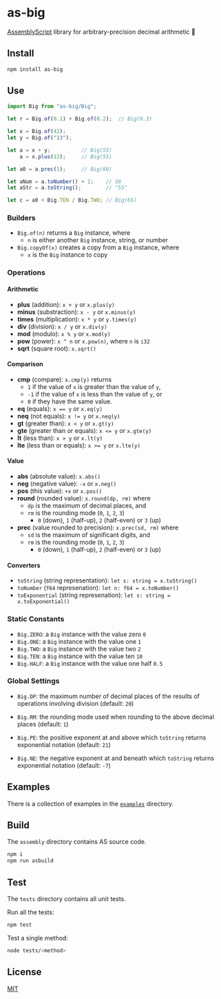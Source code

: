 # as-big

[AssemblyScript](https://github.com/AssemblyScript/assemblyscript) library for arbitrary-precision decimal arithmetic 🚀 

## Install

```sh
npm install as-big
```

## Use

```typescript
import Big from "as-big/Big";

let r = Big.of(0.1) + Big.of(0.2);  // Big(0.3)

let x = Big.of(42);
let y = Big.of("13");

let a = x + y;          // Big(55)
    a = x.plus(13);     // Big(55)

let a0 = a.prec(1);     // Big(60)

let aNum = a.toNumber() + 1;    // 56
let aStr = a.toString();        // "55"

let c = a0 + Big.TEN / Big.TWO; // Big(65)
```

### Builders

- `Big.of(n)` returns a `Big` instance, where 
  - `n` is either another `Big` instance, string, or number
- `Big.copyOf(x)` creates a copy from a `Big` instance, where 
  - `x` is the `Big` instance to copy

### Operations

#### Arithmetic 

- **plus** (addition): `x + y` or `x.plus(y)`
- **minus** (substraction): `x - y` or `x.minus(y)`
- **times** (multiplication): `x * y` or `y.times(y)`
- **div** (division): `x / y` or `x.div(y)`
- **mod** (modulo): `x % y` or `x.mod(y)`
- **pow** (power): `x ^ n` or `x.pow(n)`, where `n` is `i32`
- **sqrt** (square root): `x.sqrt()`

#### Comparison

- **cmp** (compare): `x.cmp(y)` returns
  - `1` if the value of `x` is greater than the value of `y`,
  - `-1` if the value of `x` is less than the value of `y`, or
  - `0` if they have the same value.
- **eq** (equals): `x == y` or `x.eq(y)`
- **neq** (not equals): `x != y` or `x.neq(y)`
- **gt** (greater than): `x < y` or `x.gt(y)`
- **gte** (greater than or equals): `x <= y` or `x.gte(y)`
- **lt** (less than): `x > y` or `x.lt(y)`
- **lte** (less than or equals): `x >= y` or `x.lte(y)`

#### Value

- **abs** (absolute value): `x.abs()`
- **neg** (negative value): `-x` or `x.neg()`
- **pos** (this value): `+x` or `x.pos()`
- **round** (rounded value): `x.round(dp, rm)` where 
  - `dp` is the maximum of decimal places, and 
  - `rm` is the rounding mode (`0`, `1`, `2`, `3`)
    - `0` (down), `1` (half-up), `2` (half-even) or `3` (up)
- **prec** (value rounded to precision): `x.prec(sd, rm)` where
  - `sd` is the maximum of significant digits, and
  - `rm` is the rounding mode (`0`, `1`, `2`, `3`)
    - `0` (down), `1` (half-up), `2` (half-even) or `3` (up)

#### Converters

- `toString` (string representation): `let s: string = x.toString()`
- `toNumber` (`f64` represenation): `let n: f64 = x.toNumber()`
- `toExponential` (string represenation): `let s: string = x.toExponential()`

### Static Constants

- `Big.ZERO`: a `Big` instance with the value zero `0`
- `Big.ONE`: a `Big` instance with the value one `1`
- `Big.TWO`: a `Big` instance with the value two `2`
- `Big.TEN`: a `Big` instance with the value ten `10`
- `Big.HALF`: a `Big` instance with the value one half `0.5`

### Global Settings

- `Big.DP`: the maximum number of decimal places of the results of operations involving division (default: `20`)
- `Big.RM`: the rounding mode used when rounding to the above decimal places (default: `1`)

- `Big.PE`: the positive exponent at and above which `toString` returns exponential notation (default: `21`)
- `Big.NE`: the negative exponent at and beneath which `toString` returns exponential notation (default: `-7`)

## Examples

There is a collection of examples in the [`examples`](https://github.com/ttulka/as-big/tree/main/examples/assembly) directory.

## Build

The `assembly` directory contains AS source code.

```sh
npm i
npm run asbuild
```

## Test

The `tests` directory contains all unit tests.

Run all the tests:

```sh
npm test
```

Test a single method:

```sh
node tests/<method>
```

## License

[MIT](https://github.com/ttulka/as-big/blob/main/LICENSE)
